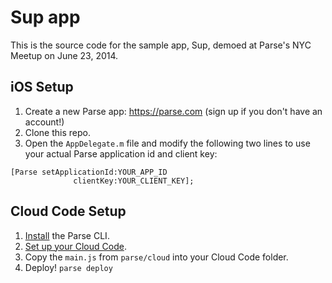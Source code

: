 # Sup app #

This is the source code for the sample app, Sup, demoed at Parse's NYC Meetup on June 23, 2014.

## iOS Setup ##

1. Create a new Parse app: https://parse.com (sign up if you don't have an account!)
2. Clone this repo.
3. Open the `AppDelegate.m` file and modify the following two lines to use your actual Parse application id and client key:

```
[Parse setApplicationId:YOUR_APP_ID
              clientKey:YOUR_CLIENT_KEY];
```

## Cloud Code Setup ##

1. [Install](https://parse.com/docs/cloud_code_guide#started-installing) the Parse CLI.
2. [Set up your Cloud Code](https://parse.com/docs/cloud_code_guide#started-setup).
3. Copy the `main.js` from `parse/cloud` into your Cloud Code folder.
4. Deploy! `parse deploy`

